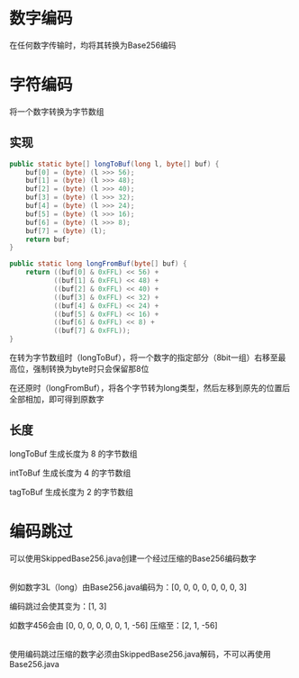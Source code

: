 # 数字编码
在任何数字传输时，均将其转换为Base256编码

# 字符编码

将一个数字转换为字节数组

## 实现
```java
public static byte[] longToBuf(long l, byte[] buf) {
    buf[0] = (byte) (l >>> 56);
    buf[1] = (byte) (l >>> 48);
    buf[2] = (byte) (l >>> 40);
    buf[3] = (byte) (l >>> 32);
    buf[4] = (byte) (l >>> 24);
    buf[5] = (byte) (l >>> 16);
    buf[6] = (byte) (l >>> 8);
    buf[7] = (byte) (l);
    return buf;
}

public static long longFromBuf(byte[] buf) {
    return ((buf[0] & 0xFFL) << 56) +
           ((buf[1] & 0xFFL) << 48) +
           ((buf[2] & 0xFFL) << 40) +
           ((buf[3] & 0xFFL) << 32) +
           ((buf[4] & 0xFFL) << 24) +
           ((buf[5] & 0xFFL) << 16) +
           ((buf[6] & 0xFFL) << 8) +
           ((buf[7] & 0xFFL));
}
```

在转为字节数组时（longToBuf），将一个数字的指定部分（8bit一组）右移至最高位，强制转换为byte时只会保留那8位

在还原时（longFromBuf），将各个字节转为long类型，然后左移到原先的位置后全部相加，即可得到原数字

## 长度
longToBuf 生成长度为 8 的字节数组

intToBuf 生成长度为 4 的字节数组

tagToBuf 生成长度为 2 的字节数组

# 编码跳过
可以使用SkippedBase256.java创建一个经过压缩的Base256编码数字

\
例如数字3L（long）由Base256.java编码为：[0, 0, 0, 0, 0, 0, 0, 3]

编码跳过会使其变为：[1, 3]

如数字456会由 [0, 0, 0, 0, 0, 0, 1, -56] 压缩至：[2, 1, -56]

\
使用编码跳过压缩的数字必须由SkippedBase256.java解码，不可以再使用Base256.java
